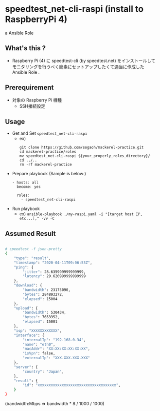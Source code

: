 # speedtest_net-cli-raspi (install to RaspberryPi 4)
a Ansible Role

## What's this ?
- Raspberry Pi (4) に speedtest-cli (by speedtest.net) をインストールして  
  モニタリングを行うべく簡素にセットアップしたくて適当に作成した Ansible Role .

## Prerequirement
- 対象の Raspberry Pi 機種
    - SSH接続設定

## Usage
- Get and Set `speedtest_net-cli-raspi`
    - ex) 
        ```
        git clone https://github.com/sogaoh/mackerel-practice.git
        cd mackerel-practice/roles
        mv speedtest_net-cli-raspi ${your_properly_roles_directory}/
        cd ../..
        rm -rf mackerel-practice
        ```
- Prepare playbook (Sample is below:)
    ```
    - hosts: all
      become: yes

      roles:
        - speedtest_net-cli-raspi
    ```
- Run playbook
    - ex) `ansible-playbook ./my-raspi.yaml -i "[target host IP, etc...]," -vv -C`


## Assumed Result
```bash

# speedtest -f json-pretty
{
    "type": "result",
    "timestamp": "2020-04-11T09:06:53Z",
    "ping": {
        "jitter": 28.635999999999999,
        "latency": 29.620999999999999
    },
    "download": {
        "bandwidth": 23175090,
        "bytes": 284893272,
        "elapsed": 15004
    },
    "upload": {
        "bandwidth": 530434,
        "bytes": 7653352,
        "elapsed": 15001
    },
    "isp": "XXXXXXXXXXXX",
    "interface": {
        "internalIp": "192.168.0.34",
        "name": "eth0",
        "macAddr": "XX:XX:XX:XX:XX:XX",
        "isVpn": false,
        "externalIp": "XXX.XXX.XXX.XXX"
    },
    "server": {
        "country": "Japan",
    },
    "result": {
        "id": "xxxxxxxxxxxxxxxxxxxxxxxxxxxxxxxxxxxx",
    }
}
```

(bandwidth:Mbps => bandwidth * 8 / 1000 / 1000)
